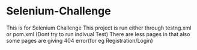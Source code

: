 # Selenium-Challenge
This is for Selenium Challenge
This project is run either through testng.xml or pom.xml (Dont try to run indivual Test)
There are less pages in that also some pages are giving 404 error(for eg Registration/Login)

